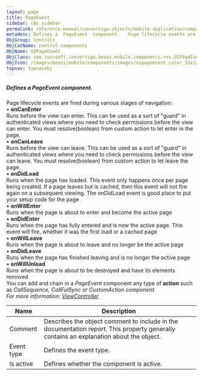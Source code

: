```yaml
---
layout: page
title: PageEvent
sidebar: c8o_sidebar
permalink: reference-manual/convertigo-objects/mobile-application/components/control-components/pageevent/
metadesc: Defines a  PageEvent  component.   Page lifecycle events are fired during various stages of navigation   •  onCanEnter  Runs before the view can enter
ObjGroup: Controls
ObjCatName: control-components
ObjName: UIPageEvent
ObjClass: com.twinsoft.convertigo.beans.mobile.components.res.UIPageEvent
ObjIcon: /images/beans/mobile/components/images/uipageevent_color_32x32.png
topnav: topnavobj
---
```

##### Defines a <i>PageEvent</i> component. <br/>

 Page lifecycle events are fired during various stages of navigation:<br/>
 • <b>onCanEnter</b><br>Runs before the view can enter. This can be used as a sort of "guard" in authenticated views where you need to check permissions before the view can enter. You must resolve(boolean) from custom action to let enter in the page.<br/>
 • <b>onCanLeave</b><br>Runs before the view can leave. This can be used as a sort of "guard" in authenticated views where you need to check permissions before the view can leave. You must resolve(boolean) from custom action to let leave the page.<br/>
 • <b>onDidLoad</b><br>Runs when the page has loaded. This event only happens once per page being created. If a page leaves but is cached, then this event will not fire again on a subsequent viewing. The onDidLoad event is good place to put your setup code for the page<br/>
 • <b>onWillEnter</b><br>Runs when the page is about to enter and become the active page<br/>
 • <b>onDidEnter</b><br>Runs when the page has fully entered and is now the active page. This event will fire, whether it was the first load or a cached page<br/>
 • <b>onWillLeave</b><br>Runs when the page is about to leave and no longer be the active page<br/>
 • <b>onDidLeave</b><br>Runs when the page has finished leaving and is no longer the active page<br/>
 • <b>onWillUnload</b><br>Runs when the page is about to be destroyed and have its elements removed<br/>
 You can add and chain in a <i>PageEvent</i> component any type of <b>action</b> such as <i>CallSequence<i>, <i>CallFulSync<i> or <i>CustomAction<i> component.<br/>
For more information: <a href='https://ionicframework.com/docs/v3/api/navigation/ViewController/' target='_blank'>ViewController</a>   

Name | Description 
--- | ---
Comment | Describes the object comment to include in the documentation report.  This property generally contains an explanation about the object. 
Event type | Defines the event type.  
Is active | Defines whether the component is active. 


